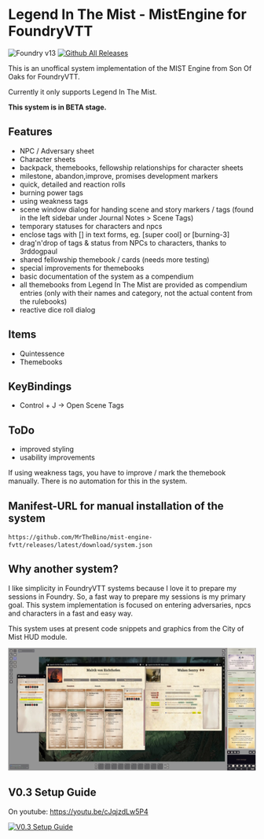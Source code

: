 # Legend In The Mist - MistEngine for FoundryVTT

![Foundry v13](https://img.shields.io/badge/foundry-v13-green) [![Github All Releases](https://img.shields.io/github/downloads/MrTheBino/mist-engine-fvtt/total.svg)]()

This is an unoffical system implementation of the MIST Engine from Son Of Oaks for FoundryVTT.

Currently it only supports Legend In The Mist.


**This system is in BETA stage.**

## Features

* NPC / Adversary sheet
* Character sheets
* backpack, themebooks, fellowship relationships for character sheets 
* milestone, abandon,improve, promises development markers
* quick, detailed and reaction rolls
* burning power tags
* using weakness tags
* scene window dialog for handing scene and story markers / tags (found in the left sidebar under Journal Notes > Scene Tags)
* temporary statuses for characters and npcs
* enclose tags with [] in text forms, eg. [super cool] or [burning-3]
* drag'n'drop of tags & status from NPCs to characters, thanks to 3rddogpaul
* shared fellowship themebook / cards (needs more testing)
* special improvements for themebooks
* basic documentation of the system as a compendium
* all themebooks from Legend In The Mist are provided as compendium entries (only with their names and category, not the actual content from the rulebooks)
* reactive dice roll dialog
  
## Items
 * Quintessence
 * Themebooks
  
## KeyBindings  
 * Control + J -> Open Scene Tags
  
## ToDo

- improved styling
- usability improvements

If using weakness tags, you have to improve / mark the themebook manually. There is no automation for this in the system.

## Manifest-URL for manual installation of the system

    https://github.com/MrTheBino/mist-engine-fvtt/releases/latest/download/system.json

## Why another system?

I like simplicity in FoundryVTT systems because I love it to prepare my sessions in Foundry. So, a fast way to prepare my sessions is my primary goal.
This system implementation is focused on entering adversaries, npcs and characters in a fast and easy way.


This system uses at present code snippets and graphics from the City of Mist HUD module.



![Alpha Version Screenshot](current_state_screenshot.webp "Title")

## V0.3 Setup Guide

On youtube: https://youtu.be/cJqjzdLw5P4

[![V0.3 Setup Guide](https://img.youtube.com/vi/cJqjzdLw5P4/0.jpg)](https://youtu.be/cJqjzdLw5P4 "Video Title")
